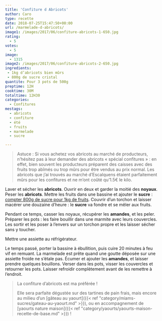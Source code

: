 ```yaml
---
title: 'Confiture d Abricots'
author: Caro
type: recette
date: 2018-07-25T15:47:50+00:00
url: /marmelade-d-abricots/
image1: /images/2017/06/confiture-abricots-1-650.jpg
rating:
  - 5
votes:
  - 5
image:
  - 1315
image2: /images/2017/06/confiture-abricots-2-650.jpg
ingredients:
 - 1kg d’abricots bien mûrs
 - 800g de sucre cristal
quantite: Pour 3 pots de 500g
preptime: 12H
cooktime: 30M
totaltime: 12H30
categories:
  - Confitures
mestags:
  - abricots
  - confiture
  - été
  - fruits
  - marmelade
  - sucre

---
```

> Astuce : Si vous achetez vos abricots au marché de producteurs, n&rsquo;hésitez pas à leur demander des abricots « spécial confitures » : en effet, bien souvent les producteurs préparent des caisses avec des fruits trop abîmés ou trop mûrs pour être vendus au prix normal. Les abricots que j&rsquo;ai trouvés au marché d&rsquo;Escalquens étaient parfaitement mûrs pour les confitures et ne m&rsquo;ont coûté qu&rsquo;1.5€ le kilo.


  Laver et sécher les **abricots**. Ouvrir en deux et garder la moitié des **noyaux**. Peser les **abricots**. Mettre les fruits dans une bassine et ajouter le **sucre** : <span style="text-decoration: underline;">compter 800g de sucre pour 1kg de fruits</span>. Couvrir d&rsquo;un torchon et laisser macérer une douzaine d&rsquo;heure : le **sucre** va fondre et se mêler aux fruits.

  Pendant ce temps, casser les noyaux, récupérer les **amandes**, et les peler.
  Préparer les pots : les faire bouillir dans une marmite avec leurs couvercles. Les sortir et les poser à l&rsquo;envers sur un torchon propre et les laisser sécher sans y toucher.

Mettre une assiette au réfrigérateur.

  Le temps passé, porter la bassine à ébullition, puis cuire 20 minutes à feu vif en remuant.
  La marmelade est prête quand une goutte déposée sur une assiette froide ne s&rsquo;étale pas. Écumer et ajouter les **amandes**, et laisser prendre quelques bouillons.
  Verser dans les pots, visser les couvercles et retourner les pots. Laisser refroidir complètement avant de les remettre à l&rsquo;endroit.

> La confiture d&rsquo;abricots est ma préférée !
>
> Elle sera parfaite dégustée sur des tartines de pain frais, mais encore au milieu d&rsquo;un [gâteau au yaourt]({{< ref "category/miams-sucres/gateau-au-yaourt.md" >}}), ou en accompagnement de [yaourts nature maison]({{< ref "category/yaourts/yaourts-maison-recette-de-base.md" >}}) !
